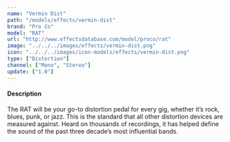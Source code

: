 ```yaml
---
name: "Vermin Dist"
path: "/models/effects/vermin-dist"
brand: "Pro Co"
model: "RAT"
url: "http://www.effectsdatabase.com/model/proco/rat"
image: "../../../images/effects/vermin-dist.png"
icon: "../../../images/icon-models/effects/vermin-dist.png"
type: ["Distortion"]
channel: ["Mono", "Stereo"]
update: ["1.0"]
---
```

#### Description
The RAT will be your go-to distortion pedal for every gig, whether it’s rock, blues, punk, or jazz.  This is the standard that all other distortion devices are measured against.  Heard on thousands of recordings, it has helped define the sound of the past three decade’s most influential bands.